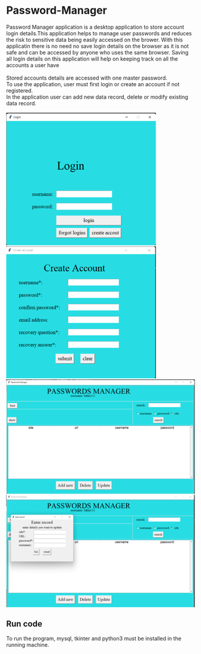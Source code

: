 # Password-Manager
Password Manager application is a desktop application to store account login details.This application helps to manage user passwords and reduces the risk to sensitive data being easily accessed on the brower. With this applicatin there is no need no save login details on the browser as it is not safe and can be accessed by anyone who uses the same browser. Saving all login details on this application will help on keeping track on all the accounts a user have<br/><br/>
Stored accounts details are accessed with one master password.<br>
To use the application, user must first login or create an account if not registered.<br/>
In the application user can add new data record, delete or modify existing data record.
<br/>
<br/>
<img src = "images/login.png" width="400">
<img src = "images/createAccount.png" width="400">
<img src = "images/main.png" width="600">
<img src = "images/enterData.png" width="600">

## Run code

To run the program, mysql, tkinter and python3 must be installed in the running machine.


